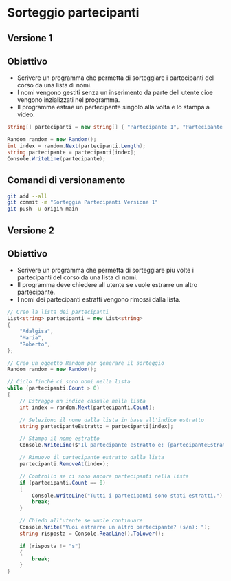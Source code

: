 # Sorteggio partecipanti

## Versione 1

## Obiettivo

- Scrivere un programma che permetta di sorteggiare i partecipanti del corso da una lista di nomi.
- I nomi vengono gestiti senza un inserimento da parte dell utente cioe vengono inzializzati nel programma.
- Il programma estrae un partecipante singolo alla volta e lo stampa a video.

```csharp
string[] partecipanti = new string[] { "Partecipante 1", "Partecipante 2", "Partecipante 3" };

Random random = new Random();
int index = random.Next(partecipanti.Length);
string partecipante = partecipanti[index];
Console.WriteLine(partecipante);
```

## Comandi di versionamento

```bash
git add --all
git commit -m "Sorteggia Partecipanti Versione 1"
git push -u origin main
```

## Versione 2

## Obiettivo

- Scrivere un programma che permetta di sorteggiare piu volte i partecipanti del corso da una lista di nomi.
- Il programma deve chiedere all utente se vuole estrarre un altro partecipante.
- I nomi dei partecipanti estratti vengono rimossi dalla lista.

```csharp
// Creo la lista dei partecipanti
List<string> partecipanti = new List<string>
{
    "Adalgisa",
    "Maria",
    "Roberto",
};

// Creo un oggetto Random per generare il sorteggio
Random random = new Random();

// Ciclo finché ci sono nomi nella lista
while (partecipanti.Count > 0)
{
    // Estraggo un indice casuale nella lista
    int index = random.Next(partecipanti.Count);

    // Seleziono il nome dalla lista in base all'indice estratto
    string partecipanteEstratto = partecipanti[index];

    // Stampo il nome estratto
    Console.WriteLine($"Il partecipante estratto è: {partecipanteEstratto}");

    // Rimuovo il partecipante estratto dalla lista
    partecipanti.RemoveAt(index);

    // Controllo se ci sono ancora partecipanti nella lista
    if (partecipanti.Count == 0)
    {
        Console.WriteLine("Tutti i partecipanti sono stati estratti.");
        break;
    }

    // Chiedo all'utente se vuole continuare
    Console.Write("Vuoi estrarre un altro partecipante? (s/n): ");
    string risposta = Console.ReadLine().ToLower();

    if (risposta != "s")
    {
        break;
    }
}
```

